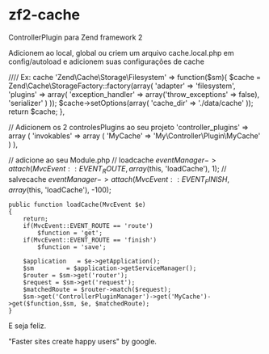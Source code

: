 zf2-cache
=========

ControllerPlugin para Zend framework 2 

Adicionem ao local, global ou criem um arquivo cache.local.php em config/autoload e adicionem suas configurações de cache

//// Ex: cache
	'Zend\Cache\Storage\Filesystem' => function($sm){
		$cache = Zend\Cache\StorageFactory::factory(array(
			'adapter' => 'filesystem',
			'plugins' => array(
				'exception_handler' => array('throw_exceptions' => false),
				'serializer'
			)
		));
		$cache->setOptions(array(
			'cache_dir' => './data/cache'
		));
		return $cache;
	},

// Adicionem os 2 controlesPlugins ao seu projeto
'controller_plugins' => array (
			'invokables' => array (
						'MyCache'  => 'My\Controller\Plugin\MyCache'
						)
	),
	
// adicione ao seu Module.php
		// loadcache
		$eventManager->attach(MvcEvent::EVENT_ROUTE, array($this, 'loadCache'), 1);
		// salvecache
		$eventManager->attach(MvcEvent::EVENT_FINISH, array($this, 'loadCache'), -100);
    
	public function loadCache(MvcEvent $e)
	{
		return;
		if(MvcEvent::EVENT_ROUTE == 'route')
			$function = 'get';
		if(MvcEvent::EVENT_ROUTE == 'finish')
			$function = 'save';
			
		$application   = $e->getApplication();
		$sm			= $application->getServiceManager();
		$router = $sm->get('router');
		$request = $sm->get('request');
		$matchedRoute = $router->match($request);
		$sm->get('ControllerPluginManager')->get('MyCache')->get($function,$sm, $e, $matchedRoute);
	}
	
E seja feliz.

"Faster sites create happy users"
by google.
